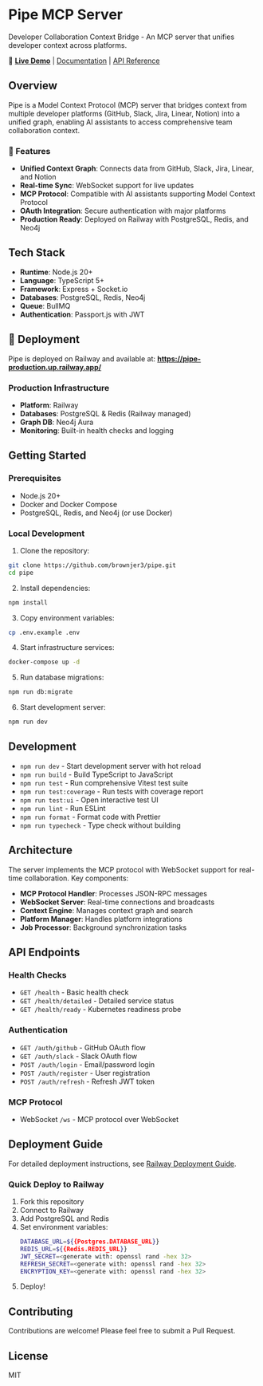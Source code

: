 # Pipe MCP Server

Developer Collaboration Context Bridge - An MCP server that unifies developer context across platforms.

🚀 **[Live Demo](https://pipe-production.up.railway.app/)** | [Documentation](./docs) | [API Reference](./docs/api-reference.md)

## Overview

Pipe is a Model Context Protocol (MCP) server that bridges context from multiple developer platforms (GitHub, Slack, Jira, Linear, Notion) into a unified graph, enabling AI assistants to access comprehensive team collaboration context.

### 🌟 Features

- **Unified Context Graph**: Connects data from GitHub, Slack, Jira, Linear, and Notion
- **Real-time Sync**: WebSocket support for live updates
- **MCP Protocol**: Compatible with AI assistants supporting Model Context Protocol
- **OAuth Integration**: Secure authentication with major platforms
- **Production Ready**: Deployed on Railway with PostgreSQL, Redis, and Neo4j

## Tech Stack

- **Runtime**: Node.js 20+
- **Language**: TypeScript 5+
- **Framework**: Express + Socket.io
- **Databases**: PostgreSQL, Redis, Neo4j
- **Queue**: BullMQ
- **Authentication**: Passport.js with JWT

## 🚀 Deployment

Pipe is deployed on Railway and available at: **https://pipe-production.up.railway.app/**

### Production Infrastructure
- **Platform**: Railway
- **Databases**: PostgreSQL & Redis (Railway managed)
- **Graph DB**: Neo4j Aura
- **Monitoring**: Built-in health checks and logging

## Getting Started

### Prerequisites

- Node.js 20+
- Docker and Docker Compose
- PostgreSQL, Redis, and Neo4j (or use Docker)

### Local Development

1. Clone the repository:
```bash
git clone https://github.com/brownjer3/pipe.git
cd pipe
```

2. Install dependencies:
```bash
npm install
```

3. Copy environment variables:
```bash
cp .env.example .env
```

4. Start infrastructure services:
```bash
docker-compose up -d
```

5. Run database migrations:
```bash
npm run db:migrate
```

6. Start development server:
```bash
npm run dev
```

## Development

- `npm run dev` - Start development server with hot reload
- `npm run build` - Build TypeScript to JavaScript
- `npm run test` - Run comprehensive Vitest test suite
- `npm run test:coverage` - Run tests with coverage report
- `npm run test:ui` - Open interactive test UI
- `npm run lint` - Run ESLint
- `npm run format` - Format code with Prettier
- `npm run typecheck` - Type check without building

## Architecture

The server implements the MCP protocol with WebSocket support for real-time collaboration. Key components:

- **MCP Protocol Handler**: Processes JSON-RPC messages
- **WebSocket Server**: Real-time connections and broadcasts
- **Context Engine**: Manages context graph and search
- **Platform Manager**: Handles platform integrations
- **Job Processor**: Background synchronization tasks

## API Endpoints

### Health Checks
- `GET /health` - Basic health check
- `GET /health/detailed` - Detailed service status
- `GET /health/ready` - Kubernetes readiness probe

### Authentication
- `GET /auth/github` - GitHub OAuth flow
- `GET /auth/slack` - Slack OAuth flow
- `POST /auth/login` - Email/password login
- `POST /auth/register` - User registration
- `POST /auth/refresh` - Refresh JWT token

### MCP Protocol
- WebSocket `/ws` - MCP protocol over WebSocket

## Deployment Guide

For detailed deployment instructions, see [Railway Deployment Guide](./docs/railway-deployment-guide.md).

### Quick Deploy to Railway

1. Fork this repository
2. Connect to Railway
3. Add PostgreSQL and Redis
4. Set environment variables:
   ```bash
   DATABASE_URL=${{Postgres.DATABASE_URL}}
   REDIS_URL=${{Redis.REDIS_URL}}
   JWT_SECRET=<generate with: openssl rand -hex 32>
   REFRESH_SECRET=<generate with: openssl rand -hex 32>
   ENCRYPTION_KEY=<generate with: openssl rand -hex 32>
   ```
5. Deploy!

## Contributing

Contributions are welcome! Please feel free to submit a Pull Request.

## License

MIT